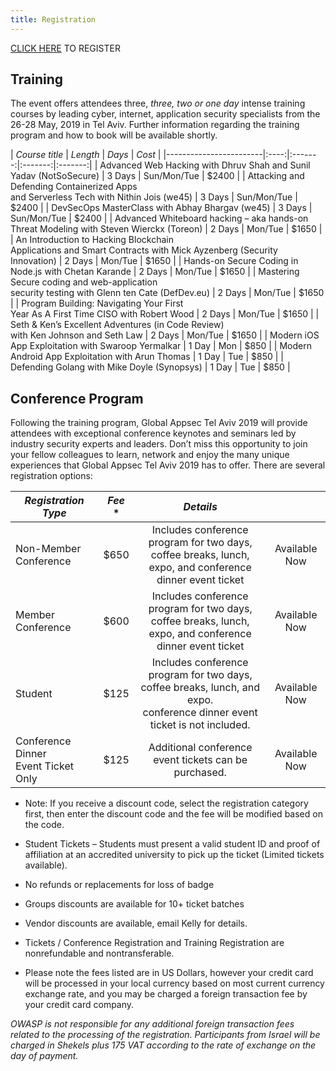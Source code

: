 ```yaml
---
title: Registration
---
```


[CLICK HERE](https://knasim.herokuapp.com/owasp2019/register) TO REGISTER

## Training

The event offers attendees three, _three, two or one day_ intense training courses by leading cyber, internet, application security specialists from the 26-28 May, 2019 in Tel Aviv. Further information regarding the training program and how to book will be available shortly.

|   *Course title*    | *Length* | *Days* | *Cost* |
|------------------------|:----:|:-------:|:-------:|:-------:|
| Advanced Web Hacking with Dhruv Shah and Sunil Yadav (NotSoSecure)  | 3 Days | Sun/Mon/Tue | $2400 |
| Attacking and Defending Containerized Apps <br>and Serverless Tech with Nithin Jois (we45) | 3 Days | Sun/Mon/Tue | $2400 |
| DevSecOps MasterClass with Abhay Bhargav (we45) | 3 Days | Sun/Mon/Tue | $2400 |
| Advanced Whiteboard hacking – aka hands-on <br>Threat Modeling with Steven Wierckx (Toreon) | 2 Days | Mon/Tue | $1650 |
| An Introduction to Hacking Blockchain <br>Applications and Smart Contracts with Mick Ayzenberg (Security Innovation) | 2 Days | Mon/Tue | $1650 |
| Hands-on Secure Coding in Node.js with Chetan Karande | 2 Days | Mon/Tue | $1650 |
| Mastering Secure coding and web-application <br>security testing with Glenn ten Cate (DefDev.eu) | 2 Days | Mon/Tue | $1650 |
| Program Building: Navigating Your First <br>Year As A First Time CISO with Robert Wood | 2 Days | Mon/Tue | $1650 |
| Seth & Ken’s Excellent Adventures (in Code Review) <br>with Ken Johnson and Seth Law | 2 Days | Mon/Tue | $1650 |
| Modern iOS App Exploitation with Swaroop Yermalkar | 1 Day | Mon | $850 |
| Modern Android App Exploitation with Arun Thomas | 1 Day | Tue | $850 |
| Defending Golang with Mike Doyle (Synopsys) | 1 Day | Tue | $850 |

## Conference Program

Following the training program, Global Appsec Tel Aviv 2019 will provide attendees with exceptional conference keynotes and seminars led by industry security experts and leaders.
Don’t miss this opportunity to join your fellow colleagues to learn, network and enjoy the many unique experiences that Global Appsec Tel Aviv 2019 has to offer.
There are several registration options:

|   *Registration Type*    | *Fee* * | *Details* |  |
|------------------------|:----:|:-------:|:-------:|
| Non-Member Conference  | $650 | Includes conference program for two days,<br> coffee breaks, lunch, expo, and conference dinner event ticket| Available Now |
| Member Conference      | $600 | Includes conference program for two days,<br> coffee breaks, lunch, expo, and conference dinner event ticket| Available Now |
| Student                | $125 | Includes conference program for two days,<br> coffee breaks, lunch, and expo. <br>conference dinner event ticket is not included.| Available Now |
| Conference Dinner <br>Event Ticket Only    | $125 | Additional conference event tickets can be purchased. | Available Now |

* Note: If you receive a discount code, select the registration category first, then enter the discount code and the fee will be modified based on the code.

*	Student Tickets – Students must present a valid student ID and proof of affiliation at an accredited university to pick up the ticket (Limited tickets available).
*	No refunds or replacements for loss of badge
*	Groups discounts are available for 10+ ticket batches
*	Vendor discounts are available, email Kelly for details.
*	Tickets / Conference Registration and Training Registration are nonrefundable and nontransferable.
*	Please note the fees listed are in US Dollars, however your credit card will be processed in your local currency based on most current currency exchange rate, and you may be charged a foreign transaction fee by your credit card company.

*OWASP is not responsible for any additional foreign transaction fees related to the processing of the registration.
Participants from Israel will be charged in Shekels plus 175 VAT according to the rate of exchange on the day of payment.*
